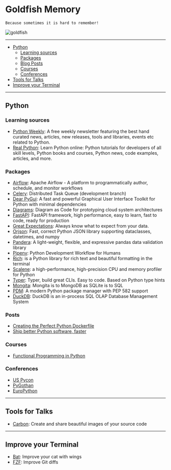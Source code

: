 # Goldfish Memory

`Because sometimes it is hard to remember!`

![goldfish](https://upload.wikimedia.org/wikipedia/commons/9/97/Ryukin_goldfish_plate.jpg)

---

- [Python](#python)
  - [Learning sources](#learning-sources)
  - [Packages](#packages)
  - [Blog Posts](#blog-posts)
  - [Courses](#courses)
  - [Conferences](#conferences)
- [Tools for Talks](#tools-for-talks)
- [Improve your Terminal](#improve-your-terminal)

---

## Python

### Learning sources

- [Python Weekly](https://www.pythonweekly.com): A free weekly newsletter featuring the best hand curated news, articles, new releases, tools and libraries, events etc related to Python.
- [Real Python](https://realpython.com): Learn Python online: Python tutorials for developers of all skill levels, Python books and courses, Python news, code examples, articles, and more.

### Packages

- [Airflow](https://github.com/apache/airflow): Apache Airflow - A platform to programmatically author, schedule, and monitor workflows
- [Celery](https://github.com/celery/celery): Distributed Task Queue (development branch)
- [Dear PyGui](https://github.com/hoffstadt/DearPyGui): A fast and powerful Graphical User Interface Toolkit for Python with minimal dependencies
- [Diagrams](https://github.com/mingrammer/diagrams): Diagram as Code for prototyping cloud system architectures
- [FastAPI](https://github.com/tiangolo/fastapi): FastAPI framework, high performance, easy to learn, fast to code, ready for production
- [Great Expectations](https://github.com/great-expectations/great_expectations): Always know what to expect from your data.
- [Orjson](https://github.com/ijl/orjson): Fast, correct Python JSON library supporting dataclasses, datetimes, and numpy
- [Pandera](https://github.com/pandera-dev/pandera): A light-weight, flexible, and expressive pandas data validation library
- [Pipenv](https://github.com/pypa/pipenv): Python Development Workflow for Humans
- [Rich](https://github.com/willmcgugan/rich): is a Python library for rich text and beautiful formatting in the terminal
- [Scalene](https://github.com/emeryberger/scalene): a high-performance, high-precision CPU and memory profiler for Python
- [Typer](https://github.com/tiangolo/typer): Typer, build great CLIs. Easy to code. Based on Python type hints
- [Mongita](https://github.com/scottrogowski/mongita): Mongita is to MongoDB as SQLite is to SQL
- [PDM](https://pdm.fming.dev): A modern Python package manager with PEP 582 support
- [DuckDB](https://github.com/duckdb/duckdb): DuckDB is an in-process SQL OLAP Database Management System 

### Posts

- [Creating the Perfect Python Dockerfile](https://luis-sena.medium.com/creating-the-perfect-python-dockerfile-51bdec41f1c8)
- [Ship better Python software, faster](https://pythonspeed.com/)

### Courses

- [Functional Programming in Python](https://realpython.com/courses/functional-programming-python/)

### Conferences

- [US Pycon](https://us.pycon.org/)
- [PyGothan](https://pygothan.org/)
- [EuroPython](https://www.europython-society.org/)

---

## Tools for Talks

- [Carbon](https://carbon.now.sh/): Create and share beautiful images of your source code

---

## Improve your Terminal

- [Bat](https://github.com/sharkdp/bat): Improve your cat with wings
- [FZF](https://medium.com/@GroundControl/better-git-diffs-with-fzf-89083739a9cb): Improve Git diffs

